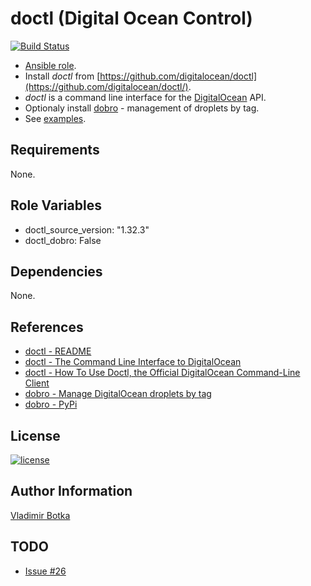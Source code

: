 doctl (Digital Ocean Control)
=============================

[![Build Status](https://travis-ci.org/vbotka/ansible-doctl.svg?branch=master)](https://travis-ci.org/vbotka/ansible-doctl)

- [Ansible role](https://galaxy.ansible.com/vbotka/doctl/).
- Install *doctl* from [https://github.com/digitalocean/doctl](https://github.com/digitalocean/doctl/).
- *doctl* is a command line interface for the [DigitalOcean](https://www.digitalocean.com/) API.
- Optionaly install [dobro](https://gitlab.com/snoopdouglas/dobro) - management of droplets by tag.
- See [examples](https://github.com/vbotka/ansible-doctl/blob/master/contrib/).

Requirements
------------

None.


Role Variables
--------------

- doctl_source_version: "1.32.3"
- doctl_dobro: False

Dependencies
------------

None.

References
----------
- [doctl - README](https://github.com/digitalocean/doctl/blob/master/README.md)
- [doctl - The Command Line Interface to DigitalOcean](https://blog.digitalocean.com/introducing-doctl/)
- [doctl - How To Use Doctl, the Official DigitalOcean Command-Line Client](https://www.digitalocean.com/community/tutorials/how-to-use-doctl-the-official-digitalocean-command-line-client)
- [dobro - Manage DigitalOcean droplets by tag](https://gitlab.com/snoopdouglas/dobro)
- [dobro - PyPi](https://pypi.python.org/pypi/dobro/)

License
-------

[![license](https://img.shields.io/badge/license-BSD-red.svg)](https://www.freebsd.org/doc/en/articles/bsdl-gpl/article.html)

Author Information
------------------

[Vladimir Botka](https://botka.link)

TODO
----

- [Issue #26](https://github.com/snoopdouglas/dobro/issues/26)
